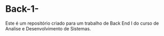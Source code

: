 # Back-1-
Este é um repositório criado para um trabalho de Back End I do curso de Analise e Desenvolvimento de Sistemas.
